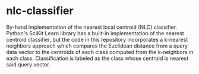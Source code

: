 # nlc-classifier
By-hand implementation of the nearest local centroid (NLC) classifier. Python's SciKit Learn library has a built-in implementation of the nearest centroid 
classifier, but the code in this repository incorporates a k-nearest neighbors approach which compares the Euclidean distance from a query data vector to the 
centroids of each class computed from the k-neighbors in each class. Classification is labeled as the class whose centroid is nearest said query vector.
